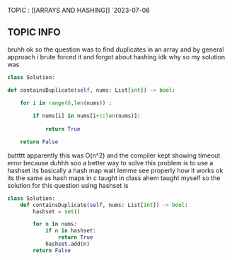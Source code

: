 TOPIC : [[ARRAYS AND HASHING]]
`2023-07-08

## TOPIC INFO 
bruhh ok so the question was to find duplicates in an array and by general approach i brute forced it and forgot about hashing idk why so my solution was 
```python
class Solution:

def containsDuplicate(self, nums: List[int]) -> bool:

	for i in range(0,len(nums)) :
	
		if nums[i] in nums[i+1:len(nums)]:
	
			return True

	return False
```
buttttt apparently this was O(n^2) and the compiler kept showing timeout error because duhhh
soo a better way to solve this problem is to use a hashset its basically a hash map wait lemme see properly how it works
ok its the same as hash maps in c taught in class ahem taught myself
so the solution for this question using hashset is 


```python
class Solution:
    def containsDuplicate(self, nums: List[int]) -> bool:
        hashset = set()

        for n in nums:
            if n in hashset:
                return True
            hashset.add(n)
        return False
```
```


